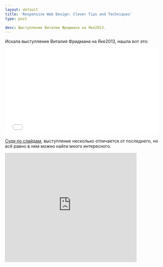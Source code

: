 ```yaml
---
layout: default
title: 'Responsive Web Design: Clever Tips and Techniques'
type: post

desc: Выступление Виталия Фридмана на Яке2013.
---
```

Искала выступление Виталия Фридмана на Яке2013, нашла вот это<!--more-->:

<iframe src="//player.vimeo.com/video/65882041" width="500" height="281" frameborder="0" webkitallowfullscreen mozallowfullscreen allowfullscreen></iframe> 

<a href="http://tech.yandex.ru/events/yac/2013/talks/1112/">Судя по слайдам</a>, выступление несколько отличается от последнего, но всё равно в нем можно найти много интересного.

<iframe src="http://www.slideshare.net/slideshow/embed_code/26754357" width="427" height="356" frameborder="0" marginwidth="0" marginheight="0" scrolling="no" style="border:1px solid #CCC;border-width:1px 1px 0;margin-bottom:5px" allowfullscreen> </iframe> 
